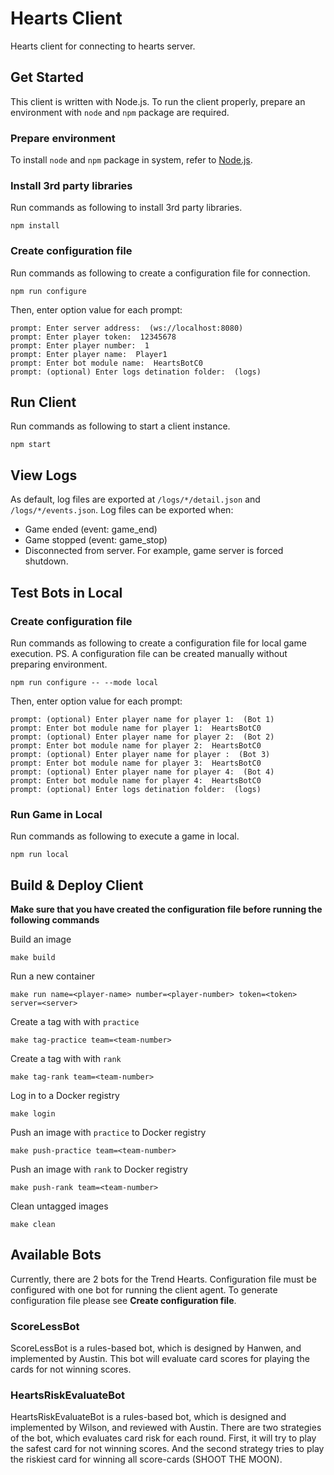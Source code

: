 # Hearts Client
Hearts client for connecting to hearts server.

## Get Started
This client is written with Node.js. To run the client properly, prepare an environment with `node` and `npm` package are required.

### Prepare environment
To install `node` and `npm` package in system, refer to [Node.js](https://nodejs.org/en/download/).

### Install 3rd party libraries
Run commands as following to install 3rd party libraries.

```
npm install
```

### Create configuration file
Run commands as following to create a configuration file for connection.

```
npm run configure
```

Then, enter option value for each prompt:

```
prompt: Enter server address:  (ws://localhost:8080)
prompt: Enter player token:  12345678
prompt: Enter player number:  1
prompt: Enter player name:  Player1
prompt: Enter bot module name:  HeartsBotC0
prompt: (optional) Enter logs detination folder:  (logs)
```

## Run Client
Run commands as following to start a client instance.

```
npm start
```

## View Logs
As default, log files are exported at `/logs/*/detail.json` and `/logs/*/events.json`. Log files can be exported when:
- Game ended (event: game_end)
- Game stopped (event: game_stop)
- Disconnected from server. For example, game server is forced shutdown.

## Test Bots in Local

### Create configuration file
Run commands as following to create a configuration file for local game execution.
PS. A configuration file can be created manually without preparing environment.

```
npm run configure -- --mode local
```

Then, enter option value for each prompt:

```
prompt: (optional) Enter player name for player 1:  (Bot 1)
prompt: Enter bot module name for player 1:  HeartsBotC0
prompt: (optional) Enter player name for player 2:  (Bot 2)
prompt: Enter bot module name for player 2:  HeartsBotC0
prompt: (optional) Enter player name for player :  (Bot 3)
prompt: Enter bot module name for player 3:  HeartsBotC0
prompt: (optional) Enter player name for player 4:  (Bot 4)
prompt: Enter bot module name for player 4:  HeartsBotC0
prompt: (optional) Enter logs detination folder:  (logs)
```

### Run Game in Local
Run commands as following to execute a game in local.

```
npm run local
```

## Build & Deploy Client
**Make sure that you have created the configuration file before running the following commands**

Build an image

```
make build
```

Run a new container

```
make run name=<player-name> number=<player-number> token=<token> server=<server>
```

Create a tag with with `practice`

```
make tag-practice team=<team-number>
```

Create a tag with with `rank`

```
make tag-rank team=<team-number>
```

Log in to a Docker registry

```
make login
```

Push an image with `practice` to Docker registry

```
make push-practice team=<team-number>
```

Push an image with `rank` to Docker registry

```
make push-rank team=<team-number>
```

Clean untagged images

```
make clean
```

## Available Bots
Currently, there are 2 bots for the Trend Hearts. Configuration file must be configured with one bot for running the client agent. To generate configuration file please see **Create configuration file**.

### ScoreLessBot
ScoreLessBot is a rules-based bot, which is designed by Hanwen, and implemented by Austin. This bot will evaluate card scores for playing the cards for not winning scores.

### HeartsRiskEvaluateBot
HeartsRiskEvaluateBot is a rules-based bot, which is designed and implemented by Wilson, and reviewed with Austin. There are two strategies of the bot, which evaluates card risk for each round. First, it will try to play the safest card for not winning scores. And the second strategy tries to play the riskiest card for winning all score-cards (SHOOT THE MOON).

